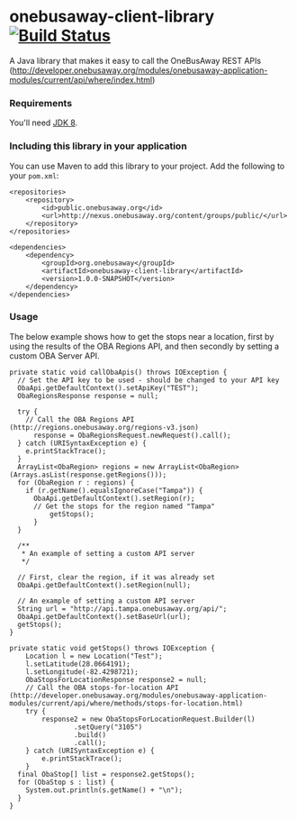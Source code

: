 # onebusaway-client-library [![Build Status](https://travis-ci.org/OneBusAway/onebusaway-client-library.svg?branch=master)](https://travis-ci.org/OneBusAway/onebusaway-client-library)
A Java library that makes it easy to call the OneBusAway REST APIs (http://developer.onebusaway.org/modules/onebusaway-application-modules/current/api/where/index.html)

### Requirements

You'll need [JDK 8](http://www.oracle.com/technetwork/java/javase/downloads/jdk8-downloads-2133151.html).

### Including this library in your application

You can use Maven to add this library to your project.  Add the following to your `pom.xml`:

~~~
<repositories>
	<repository>
  		<id>public.onebusaway.org</id>
  		<url>http://nexus.onebusaway.org/content/groups/public/</url>
	</repository>
</repositories>

<dependencies>
	<dependency>
		<groupId>org.onebusaway</groupId>
		<artifactId>onebusaway-client-library</artifactId>
		<version>1.0.0-SNAPSHOT</version>
	</dependency>
</dependencies>
~~~

### Usage

The below example shows how to get the stops near a location, first by using the results of the OBA Regions API, and then secondly by setting a custom OBA Server API.

~~~
private static void callObaApis() throws IOException {
  // Set the API key to be used - should be changed to your API key
  ObaApi.getDefaultContext().setApiKey("TEST");
  ObaRegionsResponse response = null;

  try {
    // Call the OBA Regions API (http://regions.onebusaway.org/regions-v3.json)
	  response = ObaRegionsRequest.newRequest().call();
  } catch (URISyntaxException e) {
  	e.printStackTrace();
  }
  ArrayList<ObaRegion> regions = new ArrayList<ObaRegion>(Arrays.asList(response.getRegions()));
  for (ObaRegion r : regions) {
    if (r.getName().equalsIgnoreCase("Tampa")) {
  	  ObaApi.getDefaultContext().setRegion(r);
  	  // Get the stops for the region named "Tampa"
		  getStops();
	  }
  }
  
  /**
   * An example of setting a custom API server
   */
  
  // First, clear the region, if it was already set
  ObaApi.getDefaultContext().setRegion(null);

  // An example of setting a custom API server
  String url = "http://api.tampa.onebusaway.org/api/";
  ObaApi.getDefaultContext().setBaseUrl(url);
  getStops();
}

private static void getStops() throws IOException {
	Location l = new Location("Test");
	l.setLatitude(28.0664191);
	l.setLongitude(-82.4298721);
	ObaStopsForLocationResponse response2 = null;
	// Call the OBA stops-for-location API (http://developer.onebusaway.org/modules/onebusaway-application-modules/current/api/where/methods/stops-for-location.html)
	try {
		response2 = new ObaStopsForLocationRequest.Builder(l)
				.setQuery("3105")
		        .build()
		        .call();
	} catch (URISyntaxException e) {
		e.printStackTrace();
	}
  final ObaStop[] list = response2.getStops();
  for (ObaStop s : list) {
    System.out.println(s.getName() + "\n");
  }
}
~~~
